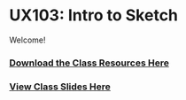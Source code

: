 # UX103: Intro to Sketch

Welcome!

### [Download the Class Resources Here](https://github.com/gdiphilly/UX103_intro_sketch/blob/master/project_files.zip)

### [View Class Slides Here](http://gdiphilly.github.io/UX103_intro_sketch/)